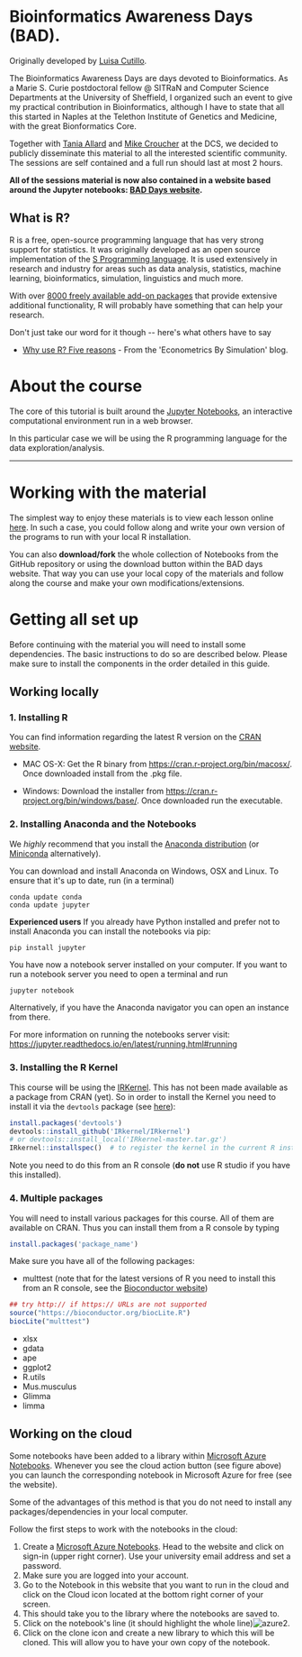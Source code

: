 # Bioinformatics Awareness Days (BAD).

Originally developed by [Luisa Cutillo](https://www.sheffield.ac.uk/neuroscience/staff/cutillo).

The Bioinformatics Awareness Days are days devoted to Bioinformatics. As a Marie S. Curie postdoctoral fellow @ SITRaN and Computer Science Departments at the University of Sheffield, I organized such an event to give my practical contribution in Bioinformatics, although I have to state that all this started in Naples at the Telethon Institute of Genetics and Medicine, with the great Bionformatics Core.

Together with [Tania Allard](https://github.com/trallard) and [Mike Croucher](https:/github.com/mikecroucher) at the DCS, we decided to publicly disseminate this material to all the interested scientific community. The sessions are self contained and a full run should last at most 2 hours.

**All of the sessions material is now also contained in a website based around the Jupyter notebooks: [BAD Days website](http://bitsandchips.me/BAD_days/).**

## What is R?

R is a free, open-source programming language that has very strong support for statistics. It was originally developed as an open source implementation of the [S Programming language](https://en.wikipedia.org/wiki/S_(programming_language)).
It is used extensively in research and industry for areas such as data analysis, statistics, machine learning, bioinformatics, simulation, linguistics and much more.

With over [8000 freely available add-on packages](https://cran.r-project.org/web/packages/) that provide extensive additional functionality, R will probably have something that can help your research.

Don't just take our word for it though -- here's what others have to say

* [Why use R? Five reasons](http://www.econometricsbysimulation.com/2014/03/why-use-r-five-reasons.html) - From the 'Econometrics By Simulation' blog.

# About the course

The core of this tutorial is built around the [Jupyter Notebooks](https://jupyter.org), an interactive computational environment run in a web browser.

In this particular case we will be using the R programming language for the data exploration/analysis.

---

# Working with the material
The simplest way to enjoy these materials is to view each lesson online [here](http://bitsandchips.me/BAD_days/). In such a case, you could follow along and write your own version of the programs to run with your local R installation.

You can also **download/fork** the whole collection of Notebooks from the GitHub repository or using the download button within the BAD days website. That way you can use your local copy of the materials and follow along the course and make your own modifications/extensions.


# Getting all set up

Before continuing with the material you will need to install some dependencies. The basic instructions to do so are described below. Please make sure to install the components in the order detailed in this guide.

## Working locally

### 1. Installing R
You can find information regarding the latest R version on the [CRAN website](https://www.r-project.org).

* MAC OS-X:
Get the R binary from https://cran.r-project.org/bin/macosx/. Once downloaded install from the .pkg file.

* Windows:
Download the installer from https://cran.r-project.org/bin/windows/base/. Once downloaded run the executable.

### 2. Installing Anaconda and the Notebooks
We *highly* recommend that you install the [Anaconda distribution](https://docs.continuum.io/anaconda/install) (or [Miniconda](https://conda.io/miniconda.html) alternatively).

You can download and install Anaconda on Windows, OSX and Linux. To ensure that it's up to date, run (in a terminal)
```
conda update conda
conda update jupyter
```
**Experienced users**
If you already have Python installed and prefer not to install Anaconda you can install the notebooks via pip:
```bash
pip install jupyter
```
You have now a notebook server installed on your computer. If you want to run a notebook server you need to open a terminal and run
```
jupyter notebook
```
Alternatively, if you have the Anaconda navigator you can open an instance from there.

For more information on running the notebooks server visit: https://jupyter.readthedocs.io/en/latest/running.html#running

### 3. Installing the R Kernel
This course will be using the [IRKernel](https://github.com/IRkernel/IRkernel). This has not been made available as a package from CRAN (yet). So in order to install the Kernel you need to install it via the `devtools` package (see [here](https://irkernel.github.io/installation/)):
```R
install.packages('devtools')
devtools::install_github('IRkernel/IRkernel')
# or devtools::install_local('IRkernel-master.tar.gz')
IRkernel::installspec()  # to register the kernel in the current R installation
```

Note you need to do this from an R console (**do not** use R studio if you have this installed).


### 4. Multiple packages
You will need to install various packages for this course. All of them are available on CRAN. Thus you can install them from a R console by typing
```R
install.packages('package_name')
```
Make sure you have all of the following packages:
* multtest (note that for the latest versions of R you need to install this from an R console, see the [Bioconductor website](https://bioconductor.org/packages/release/bioc/html/multtest.html))
```R
## try http:// if https:// URLs are not supported
source("https://bioconductor.org/biocLite.R")
biocLite("multtest")
```
* xlsx
* gdata
* ape
* ggplot2
* R.utils
* Mus.musculus
* Glimma
* limma


## Working on the cloud
Some notebooks have been added to a library within [Microsoft Azure Notebooks](https://notebooks.azure.com/?WT.mc_id=academic-0000-taallard). Whenever you see the cloud action button (see figure above) you can launch the corresponding notebook in Microsoft Azure for free (see the website).


Some of the advantages of this method is that you do not need to install any packages/dependencies in your local computer.


Follow the first steps to work with the notebooks in the cloud:

1. Create a [Microsoft Azure Notebooks](https://notebooks.azure.com/?WT.mc_id=academic-0000-taallard). Head to the website and click on sign-in (upper right corner). Use your university email address and set a password.
2. Make sure you are logged into your account.
3. Go to the Notebook in this website that you want to run in the cloud and click on the Cloud icon located at the bottom right corner of your screen.
4. This should take you to the library where the notebooks are saved to.
5. Click on the notebook's line (it should highlight the whole line)![azure2](./images/azure2.png).
6. Click on the clone icon and create a new library to which this will be cloned. This will allow you to have your own copy of the notebook.
